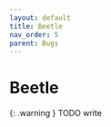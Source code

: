 ```yaml
---
layout: default
title: Beetle
nav_order: 5
parent: Bugs
---
```


# Beetle

{: .warning }
TODO write

